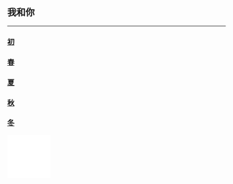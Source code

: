 ## 我和你

---
### [初](doc/first.md)
### [春](doc/spring.md)
### [夏](doc/summer.md)
### [秋](doc/Autumn.md)
### [冬](doc/winter.md)


<embed height="100" width="100" src="song.mp3" />



